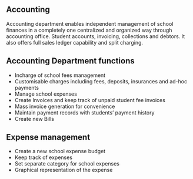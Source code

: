 ## Accounting
Accounting department enables independent management of school finances in a completely one centralized and organized way through accounting office.
Student accounts, invoicing, collections and debtors. It also offers full sales ledger capability and split charging.

## Accounting Department functions
- Incharge of school fees management
- Customisable charges including fees, deposits, insurances and ad-hoc payments
- Manage school expenses
- Create Invoices and keep track of unpaid student fee invoices
- Mass invoice generation for convenience
- Maintain payment records with students’ payment history 
- Create new Bills 

## Expense management
- Create a new school expense budget
- Keep track of expenses
- Set separate category for school expenses
- Graphical representation of the expense   

